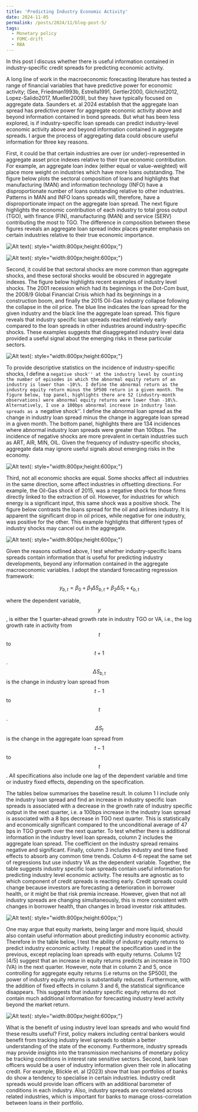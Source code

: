```yaml
---
title: 'Predicting Industry Economic Activity'
date: 2024-11-05
permalink: /posts/2024/11/blog-post-5/
tags:
  - Monetary policy
  - FOMC-drift
  - RBA
---
```


In this post I discuss whether there is useful information contained in industry-specific credit spreads for predicting economic activity.

A long line of work in the macroeconomic forecasting literature has tested a range of financial variables that have predictive power for economic activity; (See, Friedman1993b, Estrella1991, Gertler2000, Gilchrist2012, Lopez-Salido2017, Mueller2009), but they have typically focused on aggregate data. Saunders et. al 2024 establish that the aggregate loan spread has predictive power for aggregate economic activity above and beyond information contained in bond spreads. But what has been less explored, is if industry-specific loan spreads can predict industry-level economic activity above and beyond information contained in aggregate spreads.
I argue the process of aggregating data could obscure useful information for three key reasons. 

First, it could be that certain industries are over (or under)-represented in aggregate asset price indexes relative to their true economic contribution. For example, an aggregate loan index (either equal or value-weighted) will place more weight on industries which have more loans outstanding. The figure below plots the sectoral composition of loans and highlights that manufacturing (MAN) and information technology (INFO) have a disproportionate number of loans outstanding relative to other industries. Patterns in MAN and INFO loans spreads will, therefore, have a disproportionate impact on the aggregate loan spread. The next figure  highlights the economic contribution of each industry to total gross output (TGO), with finance (FIN), manufacturing (MAN) and service (SERV) contributing the most to TGO. The difference in composition between these figures reveals an aggregate loan spread index places greater emphasis on certain industries relative to their true economic importance.

![Alt text](/assets/images/fig1.png){: style="width:800px;height:600px;"}

![Alt text](/assets/images/fig2.png){: style="width:800px;height:600px;"}


Second, it could be that sectoral shocks are more common than aggregate shocks, and these sectoral shocks would be obscured in aggregate indexes. The figure below highlights recent examples of industry level shocks. The 2001 recession which had its beginnings in the Dot-Com bust, the 2008/9 Global Financial Crisis which had its beginnings in a construction boom, and finally the 2015 Oil-Gas industry collapse following the collapse in the oil price. The blue line indicates the loan spread for the given industry and the black line the aggregate loan spread. This figure reveals that industry specific loan spreads reacted relatively early compared to the loan spreads in other industries around industry-specific shocks. These examples suggests that disaggregated industry level data provided a useful signal about the emerging risks in these particular sectors. 

![Alt text](/assets/images/fig3.png){: style="width:800px;height:600px;"}


To provide descriptive statistics on the incidence of industry-specific shocks, I define a ``negative shock'' at the industry level by counting the number of episodes in which the abnormal equity return of an industry is lower than -10\%. I define the abnormal return as the industry equity return minus the SP500 return in a given month. The figure below, top panel, highlights there are 52 (industry-month observations) were abnormal equity returns were lower than -10\%. Alternatively, I use a 100bps abnormal increase in industry loan spreads as a ``negative shock''. I define the abnormal loan spread as the change in industry loan spread minus the change in aggregate loan spread in a given month. The bottom panel, highlights there are 134 incidences where abnormal industry loan spreads were greater than 100bps. The incidence of negative shocks are more prevalent in certain industries such as ART, AIR, MIN, OIL. Given the frequency of industry-specific shocks, aggregate data may ignore useful signals about emerging risks in the economy.

![Alt text](/assets/images/fig4.png){: style="width:800px;height:600px;"}


Third, not all economic shocks are equal. Some shocks affect all industries in the same direction, some affect industries in offsetting directions. For example, the Oil-Gas shock of 2015, was a negative shock for those firms directly linked to the extraction of oil. However, for industries for which energy is a significant input, this same shock was a positive shock. The figure below contrasts the loans spread for the oil and airlines industry. It is apparent the significant drop in oil prices, while negative for one industry, was positive for the other. This example highlights that different types of industry shocks may cancel out in the aggregate. 

![Alt text](/assets/images/fig5.png){: style="width:800px;height:600px;"}

Given the reasons outlined above, I test whether industry-specific loans spreads contain information that is useful for predicting industry developments, beyond any information contained in the aggregate macroeconomic variables. I adopt the standard forecasting regression framework:

$$
y_{b,t} = \beta_{0} + \beta_{1} \Delta S_{b,t} + \beta_{2} \Delta S_{t} + \epsilon_{b,t}
$$

where the dependent variable, $$y$$, is either the 1 quarter-ahead growth rate in industry TGO or VA, i.e., the log growth rate in activity from $$t$$ to $$t+1$$. $$\Delta S_{b,t}$$ is the change in industry loan spread from $$t-1$$ to $$t$$. $$\Delta S_{t}$$ is the change in the aggregate loan spread from $$t-1$$ to $$t$$. All specifications also include one lag of the dependent variable and time or industry fixed effects, depending on the specification.

The tables below summarises the baseline result. In column 1 I include only the industry loan spread and find an increase in industry specific loan spreads is associated with a decrease in the growth rate of industry specific output in the next quarter, i.e. a 100bps increase in the industry loan spread is associated with a 8 bps decrease in TGO next quarter. This is statistically and economically significant compared to the unconditional average of 47 bps in TGO growth over the next quarter. To test whether there is additional information in the industry level loan spreads, column 2 includes the aggregate loan spread. The coefficient on the industry spread remains negative and significant. Finally, column 3 includes industry and time fixed effects to absorb any common time trends. Column 4-6 repeat the same set of regressions but use industry VA as the dependent variable. Together, the table suggests industry specific loan spreads contain useful information for predicting industry level economic activity. The results are agnostic as to which component of credit spreads is reacting early. Credit spreads could change because investors are forecasting a deterioration in borrower health, or it might be that risk premia increase. However, given that not all industry spreads are changing simultaneously, this is more consistent with changes in borrower health, than changes in broad investor risk attitudes.

![Alt text](/assets/images/tab1.png){: style="width:800px;height:600px;"}

One may argue that equity markets, being larger and more liquid, should also contain useful information about predicting industry economic activity. Therefore in the table below, I test the ability of industry equity returns to predict industry economic activity. I repeat the specification used in the previous, except replacing loan spreads with equity returns. Column 1/2 (4/5) suggest that an increase in equity returns predicts an increase in TGO (VA) in the next quarter. However, note that in column 2 and 5, once controlling for aggregate equity returns (i.e returns on the SP500), the power of industry equity returns is substantially reduced. Furthermore, with the addition of fixed effects in column 3 and 6, the statistical significance disappears. This suggests that industry specific equity returns do not contain much additional information for forecasting industry level activity beyond the market return.

![Alt text](/assets/images/tab2.png){: style="width:800px;height:600px;"}

What is the benefit of using industry level loan spreads and who would find these results useful? First, policy makers including central bankers would benefit from tracking industry level spreads to obtain a better understanding of the state of the economy. Furthermore, industry spreads may provide insights into the transmission mechanisms of monetary policy be tracking conditions in interest rate sensitive sectors. Second, bank loan officers would be a user of industry information given their role in allocating credit. For example, Blickle et. al (2023) show that loan portfolios of banks do show a tendency to specialise in certain industries. Industry credit spreads would provide loan officers with an additional barometer of conditions in each industry. Also, industry spreads are correlated across related industries, which is important for banks to manage cross-correlation between loans in their portfolio.
